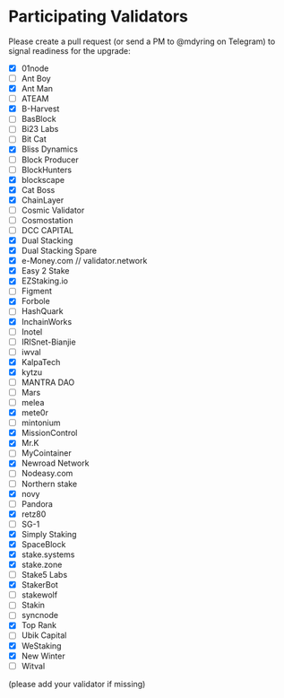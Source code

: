 # Participating Validators

Please create a pull request (or send a PM to @mdyring on Telegram) to signal readiness for the upgrade:

* [x] 01node
* [ ] Ant Boy
* [x] Ant Man
* [ ] ATEAM
* [x] B-Harvest
* [ ] BasBlock
* [ ] Bi23 Labs
* [ ] Bit Cat
* [x] Bliss Dynamics
* [ ] Block Producer
* [ ] BlockHunters
* [x] blockscape
* [x] Cat Boss
* [x] ChainLayer
* [ ] Cosmic Validator
* [ ] Cosmostation
* [ ] DCC CAPITAL
* [x] Dual Stacking
* [x] Dual Stacking Spare
* [x] e-Money.com // validator.network
* [x] Easy 2 Stake
* [x] EZStaking.io
* [ ] Figment
* [x] Forbole
* [ ] HashQuark
* [x] InchainWorks
* [ ] Inotel
* [ ] IRISnet-Bianjie
* [ ] iwval
* [x] KalpaTech
* [x] kytzu
* [ ] MANTRA DAO
* [ ] Mars
* [ ] melea
* [x] mete0r
* [ ] mintonium
* [x] MissionControl
* [x] Mr.K
* [ ] MyCointainer
* [x] Newroad Network
* [ ] Nodeasy.com
* [ ] Northern stake
* [x] novy
* [ ] Pandora
* [x] retz80
* [ ] SG-1
* [x] Simply Staking
* [x] SpaceBlock
* [x] stake.systems
* [x] stake.zone
* [ ] Stake5 Labs
* [x] StakerBot
* [ ] stakewolf
* [ ] Stakin
* [ ] syncnode
* [x] Top Rank
* [ ] Ubik Capital
* [x] WeStaking
* [x] New Winter
* [ ] Witval

(please add your validator if missing)
